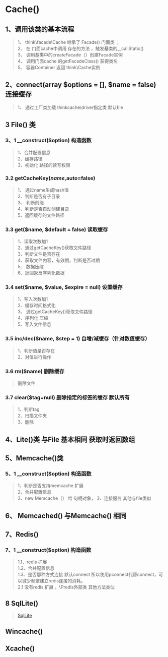 # Cache()

## 1、调用该类的基本流程
> 1、 think\facade\Cache 继承了 Facade() 门面类 ；  
> 2、 在 门面cache中调用 存在的方法 ，触发基类的__callStatic()  
> 3、 调用基类中的createFacade（）创建Facade实例   
> 4、 调用门面cache 的getFacadeClass() 获得类名   
> 5、 容器Container 返回 think\Cache实例    

## 2、connect(array $options = [], $name = false)  连接缓存
> 1、 通过工厂类加载 thinkcache\driver指定类 默认file 


## 3 File() 类
 
### 3、1 __construct($option)  构造函数
> 1、合并配置信息  
> 2、缓存路径  
> 3、初始化  路径的读写权限

### 3.2 getCacheKey($name,$auto=false)
> 1、 通过name生成hash值  
> 2、判断是否有子目录  
> 3、 判断前缀  
> 4、判断是否自动创建目录  
> 5、返回缓存的文件路径  

### 3.3 get($name, $default = false) 读取缓存
> 1、读取次数加1   
> 2、通过getCacheKey()获取文件路径  
> 3、判断文件是否存在  
> 4、获取文件内容，有效期，判断是否过期  
> 5、 数据压缩  
> 6、返回返反序列化数据  

### 3.4 set($name, $value, $expire = null) 设置缓存 
>1、写入次数加1  
>2、缓存时间格式化  
>3、 通过getCacheKey()获取文件路径    
>4、序列化  压缩   
>5、写入文件信息

### 3.5 inc/dec($name, $step = 1) 自增/减缓存（针对数值缓存）
> 1、判断值是否存在   
> 2、对值进行操作  

### 3.6 rm($name) 删除缓存
> 删除文件  

### 3.7 clear($tag=null) 删除指定的标签的缓存 默认所有   
> 1、判断tag  
> 2、扫描文件夹  
> 3、删除  

## 4、Lite()类  与File 基本相同 获取时返回数组


## 5、Memcache()类
### 5、1 __construct($option)  构造函数
>1、判断是否支持memcache 扩展   
>2、合并配置信息  
>3、new Memcache（） 给 句柄对象，
>3、连接服务 
> 其他与file类似   

## 6、 Memcached() 与Memcache() 相同


## 7、Redis()
### 7、1 __construct($option)  构造函数
>1.1、redis 扩展   
>1.2、合并配置信息  
>1.3、是否那种方式连接 默认connect 所以使用pconnect代替connect，可以减少频繁建立redis连接的消耗。  
>2.1 没有redis 扩展 ，\Predis外部类
>其他方法类似  

## 8 SqlLite() 
>[SqlLite](https://www.php.net/manual/zh/book.sqlite.php "文档") 

## Wincache()

## Xcache()


 
 
  
